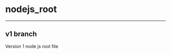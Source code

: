 # nodejs_root
----------------------------------
v1 branch
----------------------------------
Version 1 node js root file 
